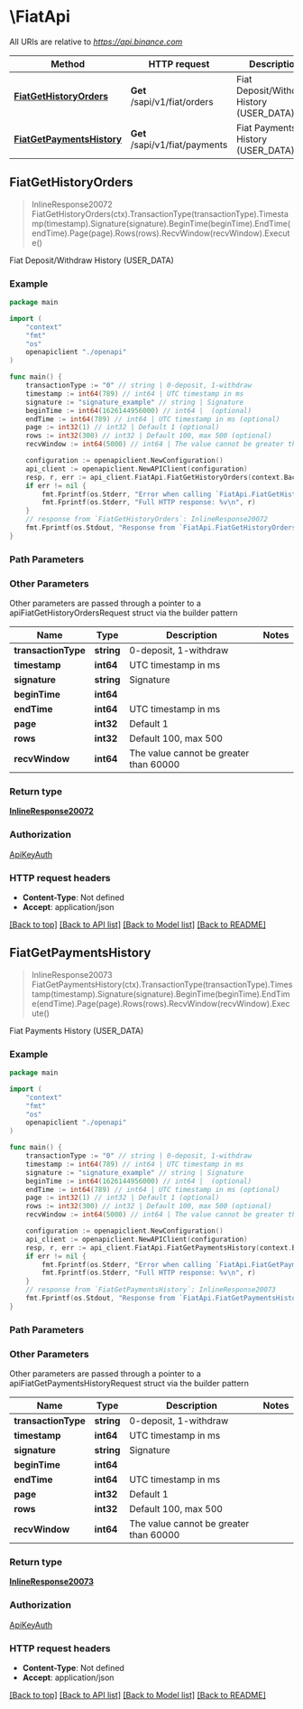 # \FiatApi

All URIs are relative to *https://api.binance.com*

Method | HTTP request | Description
------------- | ------------- | -------------
[**FiatGetHistoryOrders**](FiatApi.md#FiatGetHistoryOrders) | **Get** /sapi/v1/fiat/orders | Fiat Deposit/Withdraw History (USER_DATA)
[**FiatGetPaymentsHistory**](FiatApi.md#FiatGetPaymentsHistory) | **Get** /sapi/v1/fiat/payments | Fiat Payments History (USER_DATA)



## FiatGetHistoryOrders

> InlineResponse20072 FiatGetHistoryOrders(ctx).TransactionType(transactionType).Timestamp(timestamp).Signature(signature).BeginTime(beginTime).EndTime(endTime).Page(page).Rows(rows).RecvWindow(recvWindow).Execute()

Fiat Deposit/Withdraw History (USER_DATA)



### Example

```go
package main

import (
    "context"
    "fmt"
    "os"
    openapiclient "./openapi"
)

func main() {
    transactionType := "0" // string | 0-deposit, 1-withdraw
    timestamp := int64(789) // int64 | UTC timestamp in ms
    signature := "signature_example" // string | Signature
    beginTime := int64(1626144956000) // int64 |  (optional)
    endTime := int64(789) // int64 | UTC timestamp in ms (optional)
    page := int32(1) // int32 | Default 1 (optional)
    rows := int32(300) // int32 | Default 100, max 500 (optional)
    recvWindow := int64(5000) // int64 | The value cannot be greater than 60000 (optional)

    configuration := openapiclient.NewConfiguration()
    api_client := openapiclient.NewAPIClient(configuration)
    resp, r, err := api_client.FiatApi.FiatGetHistoryOrders(context.Background()).TransactionType(transactionType).Timestamp(timestamp).Signature(signature).BeginTime(beginTime).EndTime(endTime).Page(page).Rows(rows).RecvWindow(recvWindow).Execute()
    if err != nil {
        fmt.Fprintf(os.Stderr, "Error when calling `FiatApi.FiatGetHistoryOrders``: %v\n", err)
        fmt.Fprintf(os.Stderr, "Full HTTP response: %v\n", r)
    }
    // response from `FiatGetHistoryOrders`: InlineResponse20072
    fmt.Fprintf(os.Stdout, "Response from `FiatApi.FiatGetHistoryOrders`: %v\n", resp)
}
```

### Path Parameters



### Other Parameters

Other parameters are passed through a pointer to a apiFiatGetHistoryOrdersRequest struct via the builder pattern


Name | Type | Description  | Notes
------------- | ------------- | ------------- | -------------
 **transactionType** | **string** | 0-deposit, 1-withdraw | 
 **timestamp** | **int64** | UTC timestamp in ms | 
 **signature** | **string** | Signature | 
 **beginTime** | **int64** |  | 
 **endTime** | **int64** | UTC timestamp in ms | 
 **page** | **int32** | Default 1 | 
 **rows** | **int32** | Default 100, max 500 | 
 **recvWindow** | **int64** | The value cannot be greater than 60000 | 

### Return type

[**InlineResponse20072**](InlineResponse20072.md)

### Authorization

[ApiKeyAuth](../README.md#ApiKeyAuth)

### HTTP request headers

- **Content-Type**: Not defined
- **Accept**: application/json

[[Back to top]](#) [[Back to API list]](../README.md#documentation-for-api-endpoints)
[[Back to Model list]](../README.md#documentation-for-models)
[[Back to README]](../README.md)


## FiatGetPaymentsHistory

> InlineResponse20073 FiatGetPaymentsHistory(ctx).TransactionType(transactionType).Timestamp(timestamp).Signature(signature).BeginTime(beginTime).EndTime(endTime).Page(page).Rows(rows).RecvWindow(recvWindow).Execute()

Fiat Payments History (USER_DATA)



### Example

```go
package main

import (
    "context"
    "fmt"
    "os"
    openapiclient "./openapi"
)

func main() {
    transactionType := "0" // string | 0-deposit, 1-withdraw
    timestamp := int64(789) // int64 | UTC timestamp in ms
    signature := "signature_example" // string | Signature
    beginTime := int64(1626144956000) // int64 |  (optional)
    endTime := int64(789) // int64 | UTC timestamp in ms (optional)
    page := int32(1) // int32 | Default 1 (optional)
    rows := int32(300) // int32 | Default 100, max 500 (optional)
    recvWindow := int64(5000) // int64 | The value cannot be greater than 60000 (optional)

    configuration := openapiclient.NewConfiguration()
    api_client := openapiclient.NewAPIClient(configuration)
    resp, r, err := api_client.FiatApi.FiatGetPaymentsHistory(context.Background()).TransactionType(transactionType).Timestamp(timestamp).Signature(signature).BeginTime(beginTime).EndTime(endTime).Page(page).Rows(rows).RecvWindow(recvWindow).Execute()
    if err != nil {
        fmt.Fprintf(os.Stderr, "Error when calling `FiatApi.FiatGetPaymentsHistory``: %v\n", err)
        fmt.Fprintf(os.Stderr, "Full HTTP response: %v\n", r)
    }
    // response from `FiatGetPaymentsHistory`: InlineResponse20073
    fmt.Fprintf(os.Stdout, "Response from `FiatApi.FiatGetPaymentsHistory`: %v\n", resp)
}
```

### Path Parameters



### Other Parameters

Other parameters are passed through a pointer to a apiFiatGetPaymentsHistoryRequest struct via the builder pattern


Name | Type | Description  | Notes
------------- | ------------- | ------------- | -------------
 **transactionType** | **string** | 0-deposit, 1-withdraw | 
 **timestamp** | **int64** | UTC timestamp in ms | 
 **signature** | **string** | Signature | 
 **beginTime** | **int64** |  | 
 **endTime** | **int64** | UTC timestamp in ms | 
 **page** | **int32** | Default 1 | 
 **rows** | **int32** | Default 100, max 500 | 
 **recvWindow** | **int64** | The value cannot be greater than 60000 | 

### Return type

[**InlineResponse20073**](InlineResponse20073.md)

### Authorization

[ApiKeyAuth](../README.md#ApiKeyAuth)

### HTTP request headers

- **Content-Type**: Not defined
- **Accept**: application/json

[[Back to top]](#) [[Back to API list]](../README.md#documentation-for-api-endpoints)
[[Back to Model list]](../README.md#documentation-for-models)
[[Back to README]](../README.md)

